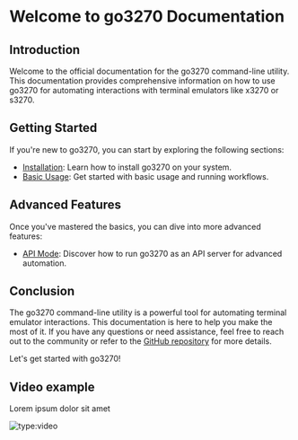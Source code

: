 # Welcome to go3270 Documentation

## Introduction

Welcome to the official documentation for the go3270 command-line utility. This documentation provides comprehensive information on how to use go3270 for automating interactions with terminal emulators like x3270 or s3270.

## Getting Started

If you're new to go3270, you can start by exploring the following sections:

- [Installation](installation.md): Learn how to install go3270 on your system.
- [Basic Usage](basic-usage.md): Get started with basic usage and running workflows.

## Advanced Features

Once you've mastered the basics, you can dive into more advanced features:

- [API Mode](advanced-features.md): Discover how to run go3270 as an API server for advanced automation.

## Conclusion

The go3270 command-line utility is a powerful tool for automating terminal emulator interactions. This documentation is here to help you make the most of it. If you have any questions or need assistance, feel free to reach out to the community or refer to the [GitHub repository](https://github.com/yourusername/go3270) for more details.

Let's get started with go3270!

## Video example

Lorem ipsum dolor sit amet

![type:video](https://www.youtube.com/embed/LXb3EKWsInQ)
